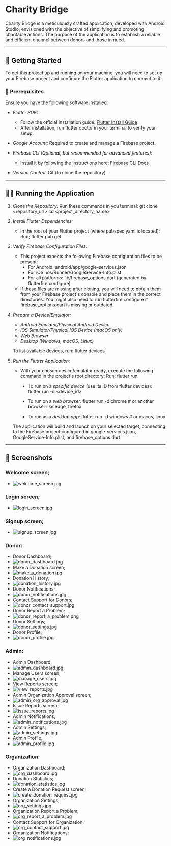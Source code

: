 # Charity Bridge
Charity Bridge is a meticulously crafted application, developed with Android Studio, envisioned with the objective of simplifying and promoting charitable actions. The purpose of the application is to establish a reliable and efficient channel between donors and those in need.

---

## 📝 Getting Started

To get this project up and running on your machine, you will need to set up your Firebase project and configure the Flutter application to connect to it.

### 📃 Prerequisites

Ensure you have the following software installed:

* *Flutter SDK:*
    * Follow the official installation guide: [Flutter Install Guide](https://flutter.dev/docs/get-started/install)
    * After installation, run flutter doctor in your terminal to verify your setup.

* *Google Account:* Required to create and manage a Firebase project.
* *Firebase CLI (Optional, but recommended for advanced features):*
    * Install it by following the instructions here: [Firebase CLI Docs](https://firebase.google.com/docs/cli#install_the_firebase_cli)
* *Version Control:* Git (to clone the repository).

---

## 🏃‍➡️ Running the Application

1.  *Clone the Repository:*
    Run these commands in you terminal:
    git clone <repository_url>
    cd <project_directory_name>


2.  *Install Flutter Dependencies:*
    * In the root of your Flutter project (where pubspec.yaml is located):
      Run;
      flutter pub get


3.  *Verify Firebase Configuration Files:*
    * This project expects the following Firebase configuration files to be present:
        * For Android: android/app/google-services.json
        * For iOS: ios/Runner/GoogleService-Info.plist
        * For all platforms: lib/firebase_options.dart (generated by flutterfire configure)
    * If these files are missing after cloning, you will need to obtain them from your Firebase project's console and place them in the correct directories. You might also need to run flutterfire configure if firebase_options.dart is missing or outdated.


    
4.  *Prepare a Device/Emulator:*
    * *Android Emulator/Physical Android Device*
    * *iOS Simulator/Physical iOS Device (macOS only)*
    * *Web Browser*
    * *Desktop (Windows, macOS, Linux)*

    To list available devices, run:
    flutter devices


5.  *Run the Flutter Application:*
    * With your chosen device/emulator ready, execute the following command in the project's root directory:
      Run;
      flutter run

        * To run on a *specific device* (use its ID from flutter devices):
          flutter run -d <device_id>

        * To run on a *web browser*:
          flutter run -d chrome # or another browser like edge, firefox

        * To run as a *desktop app*:
          flutter run -d windows # or macos, linux


    The application will build and launch on your selected target, connecting to the Firebase project configured in google-services.json, GoogleService-Info.plist, and firebase_options.dart.

---

## 📸 Screenshots
### Welcome screen;
- ![welcome_screen.jpg](screenshots/welcome_screen.jpg)

### Login screen;
- ![login_screen.jpg](screenshots/login_screen.jpg)

### Signup screen;
- ![signup_screen.jpg](screenshots/signup_screen.jpg)

### Donor:
- Donor Dashboard;
- ![donor_dashboard.jpg](screenshots/donor_dashboard.jpg)
- Make a Donation screen;
- ![make_a_donation.jpg](screenshots/make_a_donation.jpg)
- Donation History;
- ![donation_history.jpg](screenshots/donation_history.jpg)
- Donor Notifications;
- ![donor_notifications.jpg](screenshots/donor_notifications.jpg)
- Contact Support for Donors;
- ![donor_contact_support.jpg](screenshots/donor_contact_support.jpg)
- Donor Report a Problem;
- ![donor_report_a_problem.png](screenshots/donor_report_a_problem.png)
- Donor Settings;
- ![donor_settings.jpg](screenshots/donor_settings.jpg)
- Donor Profile;
- ![donor_profile.jpg](screenshots/donor_profile.jpg)

### Admin:
- Admin Dashboard;
- ![admin_dashboard.jpg](screenshots/admin_dashboard.jpg)
- Manage Users screen;
- ![manage_users.jpg](screenshots/manage_users.jpg)
- View Reports screen;
- ![view_reports.jpg](screenshots/view_reports.jpg)
- Admin Organization Approval screen;
- ![admin_org_approval.jpg](screenshots/admin_org_approval.jpg)
- Issue Reports screen;
- ![issue_reports.jpg](screenshots/issue_reports.jpg)
- Admin Notifications;
- ![admin_notifications.jpg](screenshots/admin_notifications.jpg)
- Admin Settings;
- ![admin_settings.jpg](screenshots/admin_settings.jpg)
- Admin Profile;
- ![admin_profile.jpg](screenshots/admin_profile.jpg)

### Organization:
- Organization Dashboard;
- ![org_dashboard.jpg](screenshots/org_dashboard.jpg)
- Donation Statistics;
- ![donation_statistics.jpg](screenshots/donation_statistics.jpg)
- Create a Donation Request screen;
- ![create_donation_request.jpg](screenshots/create_donation_request.jpg)
- Organization Settings;
- ![org_settings.jpg](screenshots/org_settings.jpg)
- Organization Report a Problem;
- ![org_report_a_problem.jpg](screenshots/org_report_a_problem.jpg)
- Contact Support for Organization;
- ![org_contact_support.jpg](screenshots/org_contact_support.jpg)
- Organization Notifications;
- ![org_notifications.jpg](screenshots/org_notifications.jpg)
